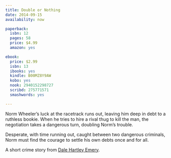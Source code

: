 ```yaml
---
title: Double or Nothing
date: 2014-09-15
availability: now

paperback:
  isbn: 12
  pages: 58
  price: $4.99
  amazon: yes

ebook:
  price: $2.99
  isbn: 13
  ibooks: yes
  kindle: B00MZ8Y9AW
  kobo: yes
  nook: 2940152298727
  scribd: 275771571
  smashwords: yes

---
```


Norm Wheeler’s luck at the racetrack runs out,
leaving him deep in debt to a ruthless bookie.
When he tries to hire a rival thug to kill the man,
the negotiation takes a dangerous turn,
doubling Norm’s trouble.

Desperate,
with time running out,
caught between two dangerous criminals,
Norm must find the courage to settle his own debts once and for all.

A short crime story
from [Dale Hartley Emery](http://dalehartleyemery.com/).
